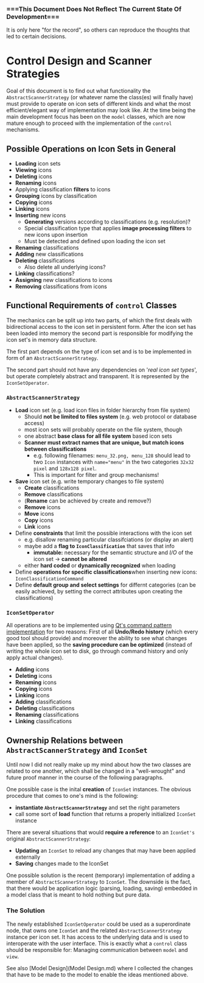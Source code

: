 ### ===This Document Does Not Reflect The Current State Of Development===
It is only here "for the record", so others can reproduce the thoughts that led to certain decisions.

# Control Design and Scanner Strategies

Goal of this document is to find out what functionality the `AbstractScannerStrategy` (or whatever name the class(es) will finally have) must provide to operate on icon sets of different kinds and what the most efficient/elegant way of implementation may look like. At the time being the main development focus has been on the `model` classes, which are now mature enough to proceed with the implementation of the `control` mechanisms.


## Possible Operations on Icon Sets in General

- **Loading** icon sets
- **Viewing** icons
- **Deleting** icons
- **Renaming** icons
- Applying classification **filters** to icons
- **Grouping** icons by classification
- **Copying** icons
- **Linking** icons
- **Inserting** new icons
    - **Generating** versions according to classifications (e.g. resolution)?
    - Special classification type that applies **image processing filters** to new icons upon insertion
    - Must be detected and defined upon loading the icon set
- **Renaming** classifications
- **Adding** new classifications
- **Deleting** classifications
    - Also delete all underlying icons?    
- **Linking** classifications?
- **Assigning** new classifications to icons
- **Removing** classifications from icons



## Functional Requirements of `control` Classes

The mechanics can be split up into two parts, of which the first deals with bidirectional access to the icon set in persistent form. After the icon set has been loaded into memory the second part is responsible for modifying the icon set's in memory data structure.

The first part depends on the type of icon set and is to be implemented in form of an `AbstractScannerStrategy`.

The second part should not have any dependencies on '*real icon set types*', but operate completely abstract and transparent. 
It is represented by the `IconSetOperator`.


### `AbstractScannerStrategy`

- **Load** icon set (e.g. load icon files in folder hierarchy from file system)
    - Should **not be limited to files system** (e.g. web protocol or database access)
    - most icon sets will probably operate on the file system, though
    - one abstract **base class for all file system** based icon sets
    - **Scanner must extract names that are unique, but match icons between classifications**
        - e.g. following filenames: `menu_32.png, menu_128` should lead to two `Icon` instances with `name="menu"` in the two categories `32x32 pixel` and `128x128 pixel`.
        - This is important for filter and group mechanisms!
- **Save** icon set (e.g. write temporary changes to file system)
    - **Create** classifications
    - **Remove** classifications
    - (**Rename** can be achieved by create and remove?)
    - **Remove** icons
    - **Move** icons
    - **Copy** icons
    - **Link** icons
- Define **constraints** that limit the possible interactions with the icon set
    - e.g. disallow renaming particular classifciations (or display an alert)
    - maybe add a **flag to `IconClassification`** that saves that info
        - **immutable:** necessary for the semantic structure and *I/O* of the icon set -> **cannot be altered**
    - either **hard coded** or **dynamically recognized** when loading
- Define **operations for specific classifications**when inserting new icons: `IconClassificationCommand`
- Define **default group and select settings** for differnt categories (can be easily achieved, by setting the correct attributes upon creating the classifications)


### `IconSetOperator`

All operations are to be implemented using [Qt's command pattern implementation](http://qt-project.org/doc/qt-5/qundo.html) for two reasons: First of all **Undo/Redo history** (which every good tool should provide) and moreover the ability to see what changes have been applied, so the **saving procedure can be optimized** (instead of writing the whole icon set to disk, go through command history and only apply actual changes).

- **Adding** icons
- **Deleting** icons
- **Renaming** icons
- **Copying** icons
- **Linking** icons
- **Adding** classifications
- **Deleting** classifications
- **Renaming** classifications
- **Linking** classifications


## Ownership Relations between `AbstractScannerStrategy` and `IconSet`

Until now I did not really make up my mind about how the two classes are related to one another, which shall be changed in a "well-wrought" and future proof manner in the course of the following paragraphs.

One possible case is the inital **creation** of `IconSet` instances. The obvious procedure that comes to one's mind is the following:

- **instantiate `AbstractScannerStrategy`** and set the right parameters 
- call some sort of **load** function that returns a properly initialized `IconSet` instance

There are several situations that would **require a reference** to an `IconSet's` original `AbstractScannerStrategy`:

- **Updating** an `IconSet` to reload any changes that may have been applied externally
- **Saving** changes made to the IconSet

One possible solution is the recent (temporary) implementation of adding a member of `AbstractScannerStrategy` to `IconSet`. The downside is the fact, that there would be application logic (parsing, loading, saving) embedded in a model class that is meant to hold nothing but pure data.

### The Solution
The newly established `IconSetOperator` could be used as a superordinate node, that owns one `IconSet` and the related `AbstractScannerStrategy` instance per icon set. It has access to the underlying data and is used to interoperate with the user interface. This is exactly what a `control` class should be responsible for: Managing communication between `model` and `view`.


See also [Model Design](Model Design.md) where I collected the changes that have to be made to the model to enable the ideas mentioned above.


